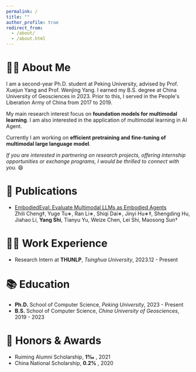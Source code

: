 ```yaml
---
permalink: /
title: ""
author_profile: true
redirect_from: 
  - /about/
  - /about.html
---
```


# 👨‍🎓 About Me
I am a second-year Ph.D. student at Peking University, advised by Prof. Xuejun Yang and Prof. Wenjing Yang. I earned my B.S. degree at China University of Geosciences in 2023. Prior to this, I served in the People's Liberation Army of China from 2017 to 2019.

My main research interest focus on **foundation models for multimodal learning**. I am also interested in the application of multimodal learning in AI Agent.

Currently I am working on **efficient pretraining and fine-tuning of multimodal large language model**.

*If you are interested in partnering on research projects, offering internship opportunities or exchange programs, I would be thrilled to connect with you.* 😄


# 📝 Publications
- [EmbodiedEval: Evaluate Multimodal LLMs as Embodied Agents](https://arxiv.org/html/2501.11858v1)<br>Zhili Cheng‡, Yuge Tu∗, Ran Li∗, Shiqi Dai∗, Jinyi Hu∗‡, Shengding Hu, Jiahao Li, **Yang Shi**, Tianyu Yu, Weize Chen, Lei Shi, Maosong Sun†


# 👨‍💻 Work Experience
- Research Intern at **THUNLP**, *Tsinghua University*, 2023.12 - Present


# 📚 Education
- **Ph.D.** School of Computer Science, *Peking University*, 2023 - Present
- **B.S.** School of Computer Science, *China University of Geosciences*, 2019 - 2023


# 🌟 Honors & Awards
- Ruiming Alumni Scholarship, **1‰** , 2021
- China National Scholarship, **0.2%** , 2020
